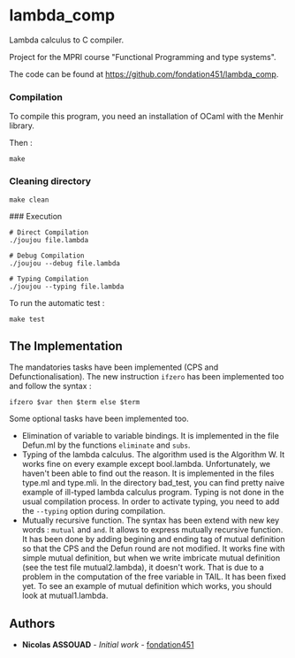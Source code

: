 # lambda_comp
Lambda calculus to C compiler.

Project for the MPRI course "Functional Programming and type systems".

The code can be found at https://github.com/fondation451/lambda_comp.

### Compilation

To compile this program, you need an installation of OCaml with the Menhir library.

Then :

```
make
```

### Cleaning directory

```
make clean
```

### Execution

```
# Direct Compilation
./joujou file.lambda

# Debug Compilation
./joujou --debug file.lambda

# Typing Compilation
./joujou --typing file.lambda
```

To run the automatic test :

```
make test
```

## The Implementation

The mandatories tasks have been implemented (CPS and Defunctionalisation).
The new instruction `ifzero` has been implemented too and follow the syntax :
```
ifzero $var then $term else $term
```

Some optional tasks have been implemented too.
* Elimination of variable to variable bindings. It is implemented in the file Defun.ml by the functions `eliminate` and `subs`.
* Typing of the lambda calculus. The algorithm used is the Algorithm W. It works fine on every example except bool.lambda. Unfortunately, we haven't been able to find out the reason. It is implemented in the files type.ml and type.mli. In the directory bad_test, you can find pretty naive example of ill-typed lambda calculus program. Typing is not done in the usual compilation process. In order to activate typing, you need to add the `--typing` option during compilation.
* Mutually recursive function. The syntax has been extend with new key words : `mutual` and `and`. It allows to express mutually recursive function. It has been done by adding begining and ending tag of mutual definition so that the CPS and the Defun round are not modified. It works fine with simple mutual definition, but when we write imbricate mutual definition (see the test file mutual2.lambda), it doesn't work. That is due to a problem in the computation of the free variable in TAIL. It has been fixed yet. To see an example of mutual definition which works, you should look at mutual1.lambda.

## Authors

* **Nicolas ASSOUAD** - *Initial work* - [fondation451](https://github.com/fondation451)
